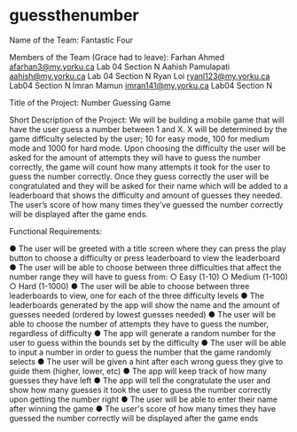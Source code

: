 # guessthenumber
Name of the Team: 
Fantastic Four

Members of the Team (Grace had to leave):
Farhan Ahmed afarhan3@my.yorku.ca Lab 04 Section N
Aahish Pamulapati aahish@my.yorku.ca  Lab 04 Section N 
Ryan Loi ryanl123@my.yorku.ca Lab04 Section N
Imran Mamun imran141@my.yorku.ca Lab04 Section N

Title of the Project:
Number Guessing Game

Short Description of the Project:
We will be building a mobile game that will have the user guess a number between 1 and X. X will be determined by the game difficulty selected by the user; 10 for easy mode, 100 for medium mode and 1000 for hard mode. Upon choosing the difficulty the user will be asked for the amount of attempts they will have to guess the number correctly, the game will count how many attempts it took for the user to guess the number correctly. Once they guess correctly the user will be congratulated and they will be asked for their name which will be added to a leaderboard that shows the difficulty and amount of guesses they needed. The user’s score of how many times they’ve guessed the number correctly will be displayed after the game ends.


Functional Requirements:

●	The user will be greeted with a title screen where they can press the play button to choose a difficulty or press leaderboard to view the leaderboard
●	The user will be able to choose between three difficulties that affect the number range they will have to guess from:
  ○	Easy (1-10)
  ○	Medium (1-100)
  ○	Hard (1-1000)
●	The user will be able to choose between three leaderboards to view, one for each of the three difficulty levels
●	The leaderboards generated by the app will show the name and the amount of guesses needed (ordered by lowest guesses needed)
●	The user will be able to choose the number of attempts they have to guess the number, regardless of difficulty
●	The app will generate a random number for the user to guess within the bounds set by the difficulty
●	The user will be able to input a number in order to guess the number that the game randomly selects
●	The user will be given a hint after each wrong guess they give to guide them (higher, lower, etc)
●	The app will keep track of how many guesses they have left
●	The app will tell the congratulate the user and show how many guesses it took the user to guess the number correctly upon getting the number right
●	The user will be able to enter their name after winning the game
●	The user's score of how many times they have guessed the number correctly will be displayed after the game ends


